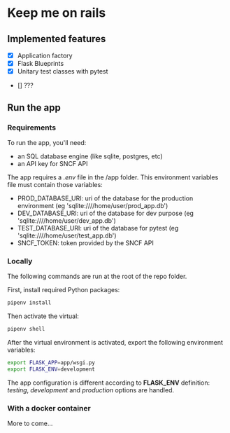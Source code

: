# Keep me on rails

## Implemented features
- [x] Application factory
- [x] Flask Blueprints
- [x] Unitary test classes with pytest
- [] ???

## Run the app

### Requirements

To run the app, you'll need:

* an SQL database engine (like sqlite, postgres, etc)
* an API key for SNCF API

The app requires a *.env* file in the /app folder. 
This environment variables file must contain those variables: 

* PROD_DATABASE_URI: uri of the database for the production environment (eg 'sqlite:////home/user/prod_app.db')
* DEV_DATABASE_URI: uri of the database for dev purpose (eg 'sqlite:////home/user/dev_app.db')
* TEST_DATABASE_URI: uri of the database for pytest (eg 'sqlite:////home/user/test_app.db')
* SNCF_TOKEN: token provided by the SNCF API


### Locally
The following commands are run at the root of the repo folder. 

First, install required Python packages: 

```bash
pipenv install
```

Then activate the virtual: 

```bash
pipenv shell
```

After the virtual environment is activated, export the following environment variables:

```bash
export FLASK_APP=app/wsgi.py
export FLASK_ENV=development
```

The app configuration is different according to **FLASK_ENV** definition: *testing*, *development* and *production* options are handled. 

### With a docker container
More to come...
